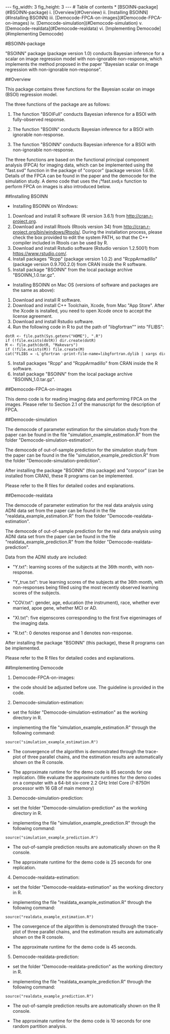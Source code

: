 <!DOCTYPE html PUBLIC "-//W3C//DTD XHTML 1.0 Transitional//EN" "http://www.w3.org/TR/xhtml1/DTD/xhtml1-transitional.dtd">
  <html xmlns="http://www.w3.org/1999/xhtml">
  <head>
  <meta http-equiv="Content-Type" content="text/html; charset=utf-8" />
  <meta http-equiv="Content-Style-Type" content="text/css" />
  <meta name="generator" content="pandoc" />
  <title></title>
  <style type="text/css">
  code{white-space: pre;}
h1 { 
  margin-left: 10px;
  color:rgb(255,0,0);
  font-size: 36px;
}
h2 { 
  margin-left: 10px;
  color:rgb(255,0,0);
  font-size: 28px;
}
h3 { 
  margin-left: 10px;
  color:rgb(255,0,0);
  font-size: 20px;
}  
</style>
</head>
--- 
fig_width: 3 
fig_height: 3
--- 
# Table of contents
 * [BSOINN-package](#BSOINN-package)
    i. [Overview](#Overview)
    ii. [Installing BSOINN](#Installing BSOINN)
    iii. [Democode-FPCA-on-images](#Democode-FPCA-on-images)
    iv. [Democode-simulation](#Democode-simulation)
    v. [Democode-realdata](#Democode-realdata)
    vi. [Implementing Democode](#implementing Democode)
    

#BSOINN-package <a name="The packageod"></a>

"BSOINN" package (package version 1.0) conducts Bayesian inference for a scalar on image regression model with non-ignorable non-response, which implements the method proposed in the paper "Bayesian scalar on image regression with non-ignorable non-response".

##Overview  <a name="Overview"></a>

This package contains three functions for the Bayesian scalar on image (BSOI) regression model. 

The three functions of the package are as follows:

1. The function "BSOIFull" conducts Bayesian inference for a BSOI with fully-observed response.

2. The function "BSOIIN" conducts Bayesian inference for a BSOI with ignorable non-response.

3. The function "BSOINN" conducts Bayesian inference for a BSOI with non-ignorable non-response.

The three functions are based on the functional principal component analysis (FPCA) for imaging data, which can be implemented using the "fast.svd" function in the package of "corpcor" (package version 1.6.9). Details of the FPCA can be found in the paper and the democode for the simulation study. A demo code that uses the ¡°fast.svd¡± function to perform FPCA on images is also introduced below. 

##Installing BSOINN  <a name="Installing BSOINN"></a>

* Installing BSOINN on Windows:
1. Download and install R software (R version 3.6.1) from http://cran.r-project.org.
2. Download and install Rtools (Rtools version 34) from  http://cran.r-project.org/bin/windows/Rtools/. During the installation process, please check the box provided to edit the system PATH, so that the C++ compiler included in Rtools can be used by R.
3. Download and install Rstudio software (Rstudio version 1.2.5001) from https://www.rstudio.com/.
4. Install packages "Rcpp" (package version 1.0.2) and "RcppArmadillo" (package version 0.9.700.2.0) from CRAN inside the R software.
5. Install package "BSOINN" from the local package archive "BSOINN_1.0.tar.gz".

* Installing BSOINN on Mac OS (versions of software and packages are the same as above):
1. Download and install R software.
2. Download and install C++ Toolchain, Xcode, from Mac "App Store". After the Xcode is installed, you need to open Xcode once to accept the license agreement.
3. Download and install Rstudio software.
4. Run the following code in R to put the path of "libgfortran"" into "FLIBS": 
```{r, eval=FALSE, warning=FALSE,message=FALSE}
dotR <- file.path(Sys.getenv("HOME"), ".R")
if (!file.exists(dotR)) dir.create(dotR)
M <- file.path(dotR, "Makevars")
if (!file.exists(M)) file.create(M)
cat("FLIBS = -L`gfortran -print-file-name=libgfortran.dylib | xargs dirname`", file = M, sep = "\n", append = TRUE)
```
5. Install packages "Rcpp" and "RcppArmadillo" from CRAN inside the R software.
6. Install package "BSOINN" from the local package archive "BSOINN_1.0.tar.gz".

##Democode-FPCA-on-images <a name="Democode-FPCA-on-images"></a>

This demo code is for reading imaging data and performing FPCA on the images. Please refer to Section 2.1 of the manuscript for the description of FPCA.

##Democode-simulation <a name="Democode-simulation"></a>

The democode of parameter estimation for the simulation study from the paper can be found in the file "simulation_example_estimation.R" from the folder "Democode-simulation-estimation". 

The democode of out-of-sample prediction for the simulation study from the paper can be found in the file "simulation_example_prediction.R" from the folder "Democode-simulation-prediction". 

After installing the package "BSOINN" (this package) and "corpcor" (can be installed from CRAN), these R programs can be implemented. 

Please refer to the R files for detailed codes and explanations.

##Democode-realdata <a name="Democode-realdata"></a>

The democode of parameter estimation for the real data analysis using ADNI data set from the paper can be found in the file "realdata_example_estimation.R" from the folder "Democode-realdata-estimation". 

The democode of out-of-sample prediction for the real data analysis using ADNI data set from the paper can be found in the file "realdata_example_prediction.R" from the folder "Democode-realdata-prediction". 

Data from the ADNI study are included:

* "Y.txt": learning scores of the subjects at the 36th month, with non-response.

* "Y_true.txt": true learning scores of the subjects at the 36th month, with non-responses being filled using the most recently observed learning scores of the subjects.

* "COV.txt": gender, age, education (the instrument),  race, whether ever married, apoe gene, whether MCI or AD.

* "XI.txt": five eigenscores corresponding to the first five eigenimages of the imaging data.

* "R.txt": 0 denotes response and 1 denotes non-response.

After installing the package "BSOINN" (this package), these R programs can be implemented. 

Please refer to the R files for detailed codes and explanations.

##Implementing Democode <a name="Implementing Democode"></a>

1. Democode-FPCA-on-images:

* the code should be adjusted before use. The guideline is provided in the code. 

2. Democode-simulation-estimation:

* set the folder "Democode-simulation-estimation" as the working directory in R.

*  implementing the file "simulation_example_estimation.R" through the following command:
```{r, eval=FALSE, warning=FALSE,message=FALSE}
source("simulation_example_estimation.R")
```

*  The convergence of the algorithm is demonstrated through the trace-plot of three parallel chains, and the estimation results are automatically shown on the R console.

*  The approximate runtime for the demo code is 85 seconds for one replication. (We evaluate the approximate runtimes for the demo codes on a computer with a 64-bit six-core 2.2 GHz Intel Core i7-8750H processor with 16 GB of main memory)

3. Democode-simulation-prediction:

* set the folder "Democode-simulation-prediction" as the working directory in R.

* implementing the file "simulation_example_prediction.R" through the following command:
```{r, eval=FALSE, warning=FALSE,message=FALSE}
source("simulation_example_prediction.R")
```

* The out-of-sample prediction results are automatically shown on the R console.

* The approximate runtime for the demo code is 25 seconds for one replication.


4. Democode-realdata-estimation:

* set the folder "Democode-realdata-estimation" as the working directory in R.

* implementing the file "realdata_example_estimation.R" through the following command:
```{r, eval=FALSE, warning=FALSE,message=FALSE}
source("realdata_example_estimation.R")
```

* The convergence of the algorithm is demonstrated through the trace-plot of three parallel chains, and the estimation results are automatically shown on the R console.

* The approximate runtime for the demo code is 45 seconds.


5. Democode-realdata-prediction:

* set the folder "Democode-realdata-prediction" as the working directory in R.

* implementing the file "realdata_example_prediction.R" through the following command:
```{r, eval=FALSE, warning=FALSE,message=FALSE}
source("realdata_example_prediction.R")
```

* The out-of-sample prediction results are automatically shown on the R console.

* The approximate runtime for the demo code is 10 seconds for one random partition analysis.



